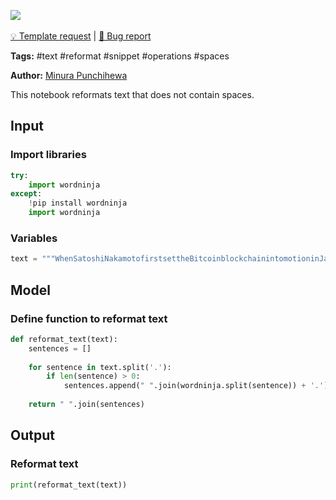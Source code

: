 <a href="https://app.naas.ai/user-redirect/naas/downloader?url=https://raw.githubusercontent.com/jupyter-naas/awesome-notebooks/master/Text/Text_Reformat_Text_Without_Spaces.ipynb" target="_parent"><img src="https://naasai-public.s3.eu-west-3.amazonaws.com/open_in_naas.svg"/></a><br><br><a href="https://github.com/jupyter-naas/awesome-notebooks/issues/new?assignees=&labels=&template=template-request.md&title=Tool+-+Action+of+the+notebook+">💡 Template request</a> | <a href="https://github.com/jupyter-naas/awesome-notebooks/issues/new?assignees=&labels=bug&template=bug_report.md&title=Text+-+Reformat++Without+Spaces:+Error+short+description">🚨 Bug report</a>

**Tags:** #text #reformat #snippet #operations #spaces

**Author:** [Minura Punchihewa](https://www.linkedin.com/in/minurapunchihewa/)

This notebook reformats text that does not contain spaces.

## Input

### Import libraries


```python
try:
    import wordninja
except:
    !pip install wordninja
    import wordninja
```

### Variables


```python
text = """WhenSatoshiNakamotofirstsettheBitcoinblockchainintomotioninJanuary2009,hewas simultaneouslyintroducingtworadicalanduntestedconcepts.Thefirstisthe"bitcoin",adecentralized peer-to-peeronlinecurrencythatmaintainsavaluewithoutanybacking,intrinsicvalueorcentralissuer.So far,the"bitcoin"asacurrencyunithastakenupthebulkofthepublicattention,bothintermsofthepolitical aspectsofacurrencywithoutacentralbankanditsextremeupwardanddownwardvolatilityinprice. However,thereisalsoanother,equallyimportant,parttoSatoshi'sgrandexperiment:theconceptofaproofof work-basedblockchaintoallowforpublicagreementontheorderoftransactions.Bitcoinasanapplicationcan bedescribedasafirst-to-filesystem:ifoneentityhas50BTC,andsimultaneouslysendsthesame50BTCto AandtoB,onlythetransactionthatgetsconfirmedfirstwillprocess.Thereisnointrinsicwayofdetermining fromtwotransactionswhichcameearlier,andfordecadesthisstymiedthedevelopmentofdecentralized digitalcurrency.Satoshi'sblockchainwasthefirstcredibledecentralizedsolution.Andnow,attentionis rapidlystartingtoshifttowardthissecondpartofBitcoin'stechnology,andhowtheblockchainconceptcanbe used for more than just money. Commonlycitedapplicationsincludeusingon-blockchaindigitalassetstorepresentcustomcurrenciesand financialinstruments("coloredcoins"),theownershipofanunderlyingphysicaldevice("smartproperty"), non-fungibleassetssuchasdomainnames("Namecoin")aswellasmoreadvancedapplicationssuchas decentralizedexchange,financialderivatives,peer-to-peergamblingandon-blockchainidentityand reputationsystems.Anotherimportantareaofinquiryis"smartcontracts"-systemswhichautomatically movedigitalassetsaccordingtoarbitrarypre-specifiedrules.Forexample,onemighthaveatreasurycontract oftheform"AcanwithdrawuptoXcurrencyunitsperday,BcanwithdrawuptoYperday,AandBtogether canwithdrawanything,andAcanshutoffB'sabilitytowithdraw".Thelogicalextensionofthisis decentralizedautonomousorganizations(DAOs)-long-termsmartcontractsthatcontaintheassetsand encodethebylawsofanentireorganization.WhatEthereumintendstoprovideisablockchainwithabuilt-in fullyfledgedTuring-completeprogramminglanguagethatcanbeusedtocreate"contracts"thatcanbeused toencodearbitrarystatetransitionfunctions,allowinguserstocreateanyofthesystemsdescribedabove,as well as many others that we have not yet imagined, simply by writing up the logic in a few lines of code."""
```

## Model

### Define function to reformat text


```python
def reformat_text(text):
    sentences = []
    
    for sentence in text.split('.'):
        if len(sentence) > 0:
            sentences.append(" ".join(wordninja.split(sentence)) + '.')
    
    return " ".join(sentences)
```

## Output

### Reformat text


```python
print(reformat_text(text))
```


```python

```
